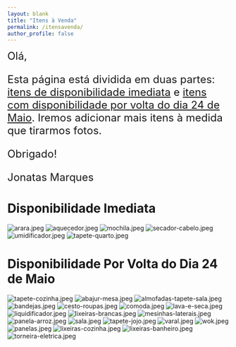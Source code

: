 ```yaml
---
layout: blank
title: "Itens à Venda"
permalink: /itensavenda/
author_profile: false
---
```


<font size="+2">
Olá,

Esta página está dividida em duas partes: [itens de disponibilidade imediata](#disponibilidade-imediata) e [itens com disponibilidade por volta do dia 24 de Maio](#disponibilidade-por-volta-do-dia-24-de-maio). Iremos adicionar mais itens à medida que tirarmos fotos.

Obrigado!

Jonatas Marques
</font>

# Disponibilidade Imediata

![arara.jpeg](../images/its/arara.jpeg)
![aquecedor.jpeg](../images/its/aquecedor.jpeg)
![mochila.jpeg](../images/its/mochila.jpeg)
![secador-cabelo.jpeg](../images/its/secador-cabelo.jpeg)
![umidificador.jpeg](../images/its/umidificador.jpeg)
![tapete-quarto.jpeg](../images/its/tapete-quarto.jpeg)

# Disponibilidade Por Volta do Dia 24 de Maio

![tapete-cozinha.jpeg](../images/its/tapete-cozinha.jpeg)
![abajur-mesa.jpeg](../images/its/abajur-mesa.jpeg)
![almofadas-tapete-sala.jpeg](../images/its/almofadas-tapete-sala.jpeg)
![bandejas.jpeg](../images/its/bandejas.jpeg)
![cesto-roupas.jpeg](../images/its/cesto-roupas.jpeg)
![comoda.jpeg](../images/its/comoda.jpeg)
![lava-e-seca.jpeg](../images/its/lava-e-seca.jpeg)
![liquidificador.jpeg](../images/its/liquidificador.jpeg)
![lixeiras-brancas.jpeg](../images/its/lixeiras-brancas.jpeg)
![mesinhas-laterais.jpeg](../images/its/mesinhas-laterais.jpeg)
![panela-arroz.jpeg](../images/its/panela-arroz.jpeg)
![sala.jpeg](../images/its/sala.jpeg)
![tapete-jojo.jpeg](../images/its/tapete-jojo.jpeg)
![varal.jpeg](../images/its/varal.jpeg)
![wok.jpeg](../images/its/wok.jpeg)
![panelas.jpeg](../images/its/panelas.jpeg)
![lixeiras-cozinha.jpeg](../images/its/lixeiras-cozinha.jpeg)
![lixeiras-banheiro.jpeg](../images/its/lixeiras-banheiro.jpeg)
![torneira-eletrica.jpeg](../images/its/torneira-eletrica.jpeg)
